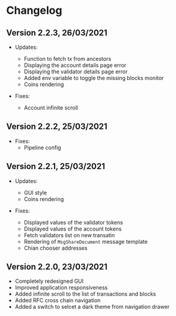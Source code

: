 # Changelog

## Version 2.2.3, 26/03/2021

- Updates:
  - Function to fetch tx from ancestors
  - Displaying the account details page error
  - Displaying the validator details page error
  - Added env variable to toggle the missing blocks monitor
  - Coins rendering

- Fixes:
  - Account infinite scroll

## Version 2.2.2, 25/03/2021

- Fixes:
  - Pipeline config

## Version 2.2.1, 25/03/2021

- Updates:
  - GUI style
  - Coins rendering

- Fixes:
  - Displayed values of the validator tokens
  - Displayed values of the account tokens
  - Fetch validators list on new transatin
  - Rendering of `MsgShareDocument` message template
  - Chian chooser addresses

## Version 2.2.0, 23/03/2021

- Completely redesigned GUI
- Improved application responsiveness
- Added infinite scroll to the list of transactions and blocks
- Added RFC cross chain navigation
- Added a switch to selcet a dark theme from navigation drawer
